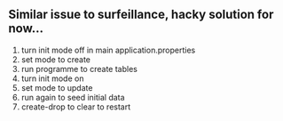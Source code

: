 

## Similar issue to surfeillance, hacky solution for now...

1. turn init mode off in main application.properties
2. set mode to create
3. run programme to create tables
4. turn init mode on
5. set mode to update
6. run again to seed initial data
7. create-drop to clear to restart